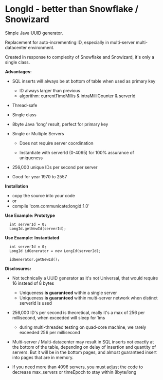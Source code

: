 # LongId - better than Snowflake / Snowizard

Simple Java UUID generator.

Replacement for auto-incrementing ID, especially in multi-server multi-datacenter environment.

Created in response to complexity of Snowflake and Snowizard, it's only a single class.

**Advantages:**

- SQL inserts will always be at bottom of table when used as primary key
  - ID always larger than previous
  - algorithm: currentTimeMillis & intraMilliCounter & serverId

- Thread-safe
  
- Single class

- 8byte Java 'long' result, perfect for primary key

- Single or Multiple Servers 

  - Does not require server coordination

  - Instantiate with serverId (0-4095) for 100% assurance of uniqueness

- 256,000 unique IDs per second per server

- Good for year 1970 to 2557


**Installation**

- copy the source into your code
- or
- compile 'com.communicate:longid:1.0'

**Use Example: Prototype**
```
  int serverId = 0;  
  LongId.getNewId(serverId);
```

**Use Example: Instantiated**
```
  int serverId = 0;
  LongId idGenerator = new LongId(serverId);
  
  idGenerator.getNewId();
```

**Disclosures:**

- Not technically a UUID generator as it's not Universal, that would require 16 instead of 8 bytes
  - Uniqueness __is guaranteed__ within a single server
  - Uniqueness __is guaranteed__ within multi-server network when distinct serverId is used

- 256,000 ID's per second is theoretical, really it's a max of 256 per millisecond, when exceeded will sleep for 1ms
  - during multi-threaded testing on quad-core machine, we rarely exceeded 256 per millisecond

- Multi-server / Multi-datacenter may result in SQL inserts not exactly at the bottom of the table, depending on delay of insertion and quantity of servers.  But it will be in the bottom pages, and almost guaranteed insert into pages that are in memory.

- If you need more than 4096 servers, you must adjust the code to decrease max_servers or timeEpoch to stay within 8byte/long
